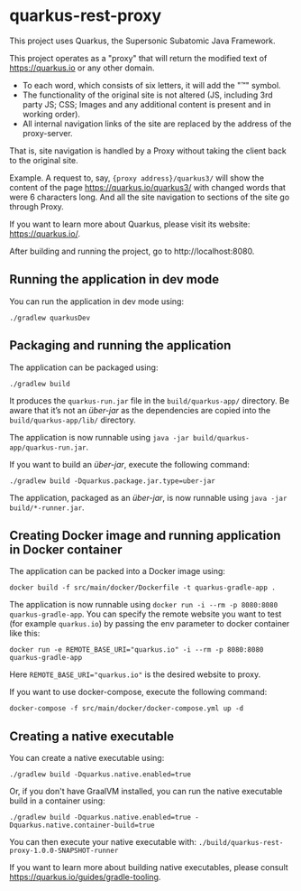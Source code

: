 # quarkus-rest-proxy

This project uses Quarkus, the Supersonic Subatomic Java Framework.

This project operates as a "proxy" that will return the modified text of https://quarkus.io or any other domain.
- To each word, which consists of six letters, it will add the "™" symbol.
- The functionality of the original site is not altered (JS, including 3rd party JS; CSS; Images and any additional 
content is present and in working order).
- All internal navigation links of the site are replaced by the address of the proxy-server.

That is, site navigation is handled by a Proxy without taking the client back to the original site.

Example. A request to, say, `{proxy address}/quarkus3/` will show the content of the page
https://quarkus.io/quarkus3/ with changed words that were 6 characters long.
And all the site navigation to sections of the site go through Proxy.

If you want to learn more about Quarkus, please visit its website: <https://quarkus.io/>.

After building and running the project, go to http://localhost:8080.

## Running the application in dev mode

You can run the application in dev mode using:

```shell script
./gradlew quarkusDev
```

## Packaging and running the application

The application can be packaged using:

```shell script
./gradlew build
```

It produces the `quarkus-run.jar` file in the `build/quarkus-app/` directory.
Be aware that it’s not an _über-jar_ as the dependencies are copied into the `build/quarkus-app/lib/` directory.

The application is now runnable using `java -jar build/quarkus-app/quarkus-run.jar`.

If you want to build an _über-jar_, execute the following command:

```shell script
./gradlew build -Dquarkus.package.jar.type=uber-jar
```

The application, packaged as an _über-jar_, is now runnable using `java -jar build/*-runner.jar`.

## Creating Docker image and running application in Docker container

The application can be packed into a Docker image using:

```shell script
docker build -f src/main/docker/Dockerfile -t quarkus-gradle-app .
```

The application is now runnable using `docker run -i --rm -p 8080:8080 quarkus-gradle-app`.
You can specify the remote website you want to test (for example `quarkus.io`)
by passing the env parameter to docker container like this:

```shell script
docker run -e REMOTE_BASE_URI="quarkus.io" -i --rm -p 8080:8080 quarkus-gradle-app
```
Here `REMOTE_BASE_URI="quarkus.io"` is the desired website to proxy.

If you want to use docker-compose, execute the following command:

```shell script
docker-compose -f src/main/docker/docker-compose.yml up -d 
```

## Creating a native executable

You can create a native executable using:

```shell script
./gradlew build -Dquarkus.native.enabled=true
```

Or, if you don't have GraalVM installed, you can run the native executable build in a container using:

```shell script
./gradlew build -Dquarkus.native.enabled=true -Dquarkus.native.container-build=true
```

You can then execute your native executable with: `./build/quarkus-rest-proxy-1.0.0-SNAPSHOT-runner`

If you want to learn more about building native executables, please consult <https://quarkus.io/guides/gradle-tooling>.
